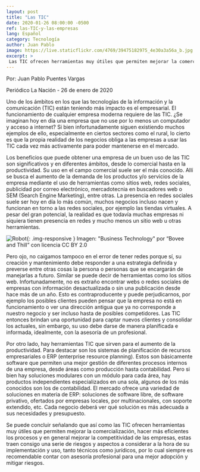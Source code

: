 ```yaml
---
layout: post
title: "Las TIC"
date: 2020-01-26 08:00:00 -0500
ref: las-TIC-y-las-empresas
lang: Español
category: Tecnología
author: Juan Pablo
image: https://live.staticflickr.com/4769/39475182975_4e30a3a56a_b.jpg
excerpt: >
 Las TIC ofrecen herramientas muy útiles que permiten mejorar la comercialización, hacer más eficientes los procesos y en general mejorar la competitividad de las empresas. Es recomendable asesoría para una mejor adopción y mitigar riesgos.
---
```

Por: Juan Pablo Puentes Vargas

Periódico La Nación - 26 de enero de 2020

Uno de los ámbitos en los que las tecnologías de la información y la comunicación (TIC) están teniendo más impacto es el empresarial. El funcionamiento de cualquier empresa moderna requiere de las TIC. ¿Se imaginan hoy en día una empresa que no use por lo menos un computador y acceso a internet? Si bien infortunadamente siguen existiendo muchos ejemplos de ello, especialmente en ciertos sectores como el rural, lo cierto es que la propia realidad de los negocios obliga a las empresas a usar las TIC cada vez más activamente para poder mantenerse en el mercado.

Los beneficios que puede obtener una empresa de un buen uso de las TIC son significativos y en diferentes ámbitos, desde lo comercial hasta en la productividad. Su uso en el campo comercial suele ser el más conocido. Allí se busca el aumento de la demanda de los productos y/o servicios de la empresa mediante el uso de herramientas como sitios web, redes sociales, publicidad por correo electrónico, mercadotecnia en buscadores web o SEM (Search Engine Marketing), entre otras. La presencia en redes sociales suele ser hoy en día lo más común, muchos negocios incluso nacen y funcionan en torno a las redes sociales, por ejemplo las tiendas virtuales. A pesar del gran potencial, la realidad es que todavía muchas empresas ni siquiera tienen presencia en redes y mucho menos un sitio web u otras herramientas. 

![Robot](https://live.staticflickr.com/4769/39475182975_4e30a3a56a_b.jpg){: .img-responsive }
Imagen: "Business Technology" por “Bovee and Thill” con licencia CC BY 2.0


Pero ojo, no caigamos tampoco en el error de tener redes porque sí, su creación y mantenimiento debe responder a una estrategia definida y preverse entre otras cosas la persona o personas que se encargarán de manejarlas a futuro. Similar se puede decir de herramientas como los sitios web. Infortunadamente, no es extraño encontrar webs o redes sociales de empresas con información desactualizada o sin una publicación desde hace más de un año. Esto es contraproducente y puede perjudicarnos, por ejemplo los posibles clientes pueden pensar que la empresa no está en funcionamiento o ver una dirección antigua que ya no corresponde a nuestro negocio y ser incluso hasta de posibles competidores. Las TIC entonces brindan una oportunidad para captar nuevos clientes y consolidar los actuales, sin embargo, su uso debe darse de manera planificada e informada, idealmente, con la asesoría de un profesional.

Por otro lado, hay herramientas TIC que sirven para el aumento de la productividad. Para destacar son los sistemas de planificación de recursos empresariales o ERP (enterprise resource planning). Estos son básicamente software que permiten una mejor gestión de diferentes procesos internos de una empresa, desde áreas como producción hasta contabilidad. Pero si bien hay soluciones modulares con un módulo para cada área, hay productos independientes especializados en una sola, algunos de los más conocidos son los de contabilidad. El mercado ofrece una variedad de soluciones en materia de ERP: soluciones de software libre, de software privativo, ofertados por empresas locales, por multinacionales, con soporte extendido, etc. Cada negocio deberá ver qué solución es más adecuada a sus necesidades y presupuesto.

Se puede concluir señalando que así como las TIC ofrecen herramientas muy útiles que permiten mejorar la comercialización, hacer más eficientes los procesos y en general mejorar la competitividad de las empresas, estas traen consigo una serie de riesgos y aspectos a considerar a la hora de su implementación y uso, tanto técnicos como jurídicos, por lo cual siempre es recomendable contar con asesoría profesional para una mejor adopción y mitigar riesgos.
